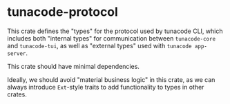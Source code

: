 # tunacode-protocol

This crate defines the "types" for the protocol used by tunacode CLI, which includes both "internal types" for communication between `tunacode-core` and `tunacode-tui`, as well as "external types" used with `tunacode app-server`.

This crate should have minimal dependencies.

Ideally, we should avoid "material business logic" in this crate, as we can always introduce `Ext`-style traits to add functionality to types in other crates.
